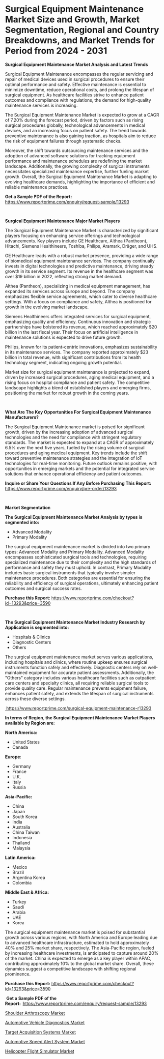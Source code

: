 <p><h1>Surgical Equipment Maintenance Market Size and Growth, Market Segmentation, Regional and Country Breakdowns, and Market Trends for Period from 2024 -  2031</h1></p><p><strong>Surgical Equipment Maintenance Market Analysis and Latest Trends</strong></p>
<p><p>Surgical Equipment Maintenance encompasses the regular servicing and repair of medical devices used in surgical procedures to ensure their optimal performance and safety. Effective maintenance is essential to minimize downtime, reduce operational costs, and prolong the lifespan of surgical equipment. As healthcare facilities strive to enhance patient outcomes and compliance with regulations, the demand for high-quality maintenance services is increasing.</p><p>The Surgical Equipment Maintenance Market is expected to grow at a CAGR of 7.20% during the forecast period, driven by factors such as rising surgical procedures globally, technological advancements in medical devices, and an increasing focus on patient safety. The trend towards preventive maintenance is also gaining traction, as hospitals aim to reduce the risk of equipment failures through systematic checks.</p><p>Moreover, the shift towards outsourcing maintenance services and the adoption of advanced software solutions for tracking equipment performance and maintenance schedules are redefining the market landscape. Additionally, the growing complexity of surgical instruments necessitates specialized maintenance expertise, further fueling market growth. Overall, the Surgical Equipment Maintenance Market is adapting to evolving healthcare demands, highlighting the importance of efficient and reliable maintenance practices.</p></p>
<p><strong>Get a Sample PDF of the Report:&nbsp;</strong> <a href="https://www.reportprime.com/enquiry/request-sample/13293">https://www.reportprime.com/enquiry/request-sample/13293</a></p>
<p>&nbsp;</p>
<p><strong>Surgical Equipment Maintenance Major Market Players</strong></p>
<p><p>The Surgical Equipment Maintenance Market is characterized by significant players focusing on enhancing service offerings and technological advancements. Key players include GE Healthcare, Althea (Pantheon), Hitachi, Siemens Healthineers, Toshiba, Philips, Aramark, Dräger, and UHS. </p><p>GE Healthcare leads with a robust market presence, providing a wide range of biomedical equipment maintenance services. The company continually invests in digital technologies and predictive maintenance, driving steady growth in its service segment. Its revenue in the healthcare segment was over $19 billion in 2022, reflecting strong market demand.</p><p>Althea (Pantheon), specializing in medical equipment management, has expanded its services across Europe and beyond. The company emphasizes flexible service agreements, which cater to diverse healthcare settings. With a focus on compliance and safety, Althea is positioned for growth in the evolving market landscape.</p><p>Siemens Healthineers offers integrated services for surgical equipment, emphasizing quality and efficiency. Continuous innovation and strategic partnerships have bolstered its revenue, which reached approximately $20 billion in the last fiscal year. Their focus on artificial intelligence in maintenance solutions is expected to drive future growth.</p><p>Philips, known for its patient-centric innovations, emphasizes sustainability in its maintenance services. The company reported approximately $23 billion in total revenue, with significant contributions from its health technology segment, indicating ongoing growth potential.</p><p>Market size for surgical equipment maintenance is projected to expand, driven by increased surgical procedures, aging medical equipment, and a rising focus on hospital compliance and patient safety. The competitive landscape highlights a blend of established players and emerging firms, positioning the market for robust growth in the coming years.</p></p>
<p>&nbsp;</p>
<p><strong>What Are The Key Opportunities For Surgical Equipment Maintenance Manufacturers?</strong></p>
<p><p>The Surgical Equipment Maintenance market is poised for significant growth, driven by the increasing adoption of advanced surgical technologies and the need for compliance with stringent regulatory standards. The market is expected to expand at a CAGR of approximately 6.5% over the next five years, fueled by the rising volume of surgical procedures and aging medical equipment. Key trends include the shift toward preventive maintenance strategies and the integration of IoT technologies for real-time monitoring. Future outlook remains positive, with opportunities in emerging markets and the potential for integrated service solutions that enhance operational efficiency and patient outcomes.</p></p>
<p><strong>Inquire or Share Your Questions If Any Before Purchasing This Report:</strong> <a href="https://www.reportprime.com/enquiry/pre-order/13293">https://www.reportprime.com/enquiry/pre-order/13293</a></p>
<p>&nbsp;</p>
<p><strong>Market Segmentation</strong></p>
<p><strong>The Surgical Equipment Maintenance Market Analysis by types is segmented into:</strong></p>
<p><ul><li>Advanced Modality</li><li>Primary Modality</li></ul></p>
<p><p>The surgical equipment maintenance market is divided into two primary types: Advanced Modality and Primary Modality. Advanced Modality encompasses sophisticated surgical tools and technologies, requiring specialized maintenance due to their complexity and the high standards of performance and safety they must uphold. In contrast, Primary Modality includes basic surgical instruments that typically involve simpler maintenance procedures. Both categories are essential for ensuring the reliability and efficiency of surgical operations, ultimately enhancing patient outcomes and surgical success rates.</p></p>
<p><strong>Purchase this Report:&nbsp;</strong><a href="https://www.reportprime.com/checkout?id=13293&price=3590">https://www.reportprime.com/checkout?id=13293&price=3590</a></p>
<p>&nbsp;</p>
<p><strong>The Surgical Equipment Maintenance Market Industry Research by Application is segmented into:</strong></p>
<p><ul><li>Hospitals & Clinics</li><li>Diagnostic Centers</li><li>Others</li></ul></p>
<p><p>The surgical equipment maintenance market serves various applications, including hospitals and clinics, where routine upkeep ensures surgical instruments function safely and effectively. Diagnostic centers rely on well-maintained equipment for accurate patient assessments. Additionally, the "Others" category includes various healthcare facilities such as outpatient care centers and specialty clinics, all requiring reliable surgical tools to provide quality care. Regular maintenance prevents equipment failure, enhances patient safety, and extends the lifespan of surgical instruments across these diverse settings.</p></p>
<p><a href="https://www.reportprime.com/surgical-equipment-maintenance-r13293">&nbsp;https://www.reportprime.com/surgical-equipment-maintenance-r13293</a></p>
<p><strong>In terms of Region, the Surgical Equipment Maintenance Market Players available by Region are:</strong></p>
<p>
    <p> <strong> North America: </strong>
        <ul>
            <li>United States</li>
            <li>Canada</li>
        </ul>
        </p> 
    <p> <strong> Europe: </strong>
        <ul>
            <li>Germany</li>
            <li>France</li>
            <li>U.K.</li>
            <li>Italy</li>
            <li>Russia</li>
        </ul>
        </p> 
    <p> <strong> Asia-Pacific: </strong>
        <ul>
            <li>China</li>
            <li>Japan</li>
            <li>South Korea</li>
            <li>India</li>
            <li>Australia</li>
            <li>China Taiwan</li>
            <li>Indonesia</li>
            <li>Thailand</li>
            <li>Malaysia</li>
        </ul>
        </p> 
    <p> <strong> Latin America: </strong>
        <ul>
            <li>Mexico</li>
            <li>Brazil</li>
            <li>Argentina Korea</li>
            <li>Colombia</li>
        </ul>
        </p> 
    <p> <strong> Middle East & Africa: </strong>
        <ul>
            <li>Turkey</li>
            <li>Saudi</li>
            <li>Arabia</li>
            <li>UAE</li>
            <li>Korea</li>
        </ul>
    </p>
    </p>
<p><p>The surgical equipment maintenance market is poised for substantial growth across various regions, with North America and Europe leading due to advanced healthcare infrastructure, estimated to hold approximately 40% and 25% market share, respectively. The Asia-Pacific region, fueled by increasing healthcare investments, is anticipated to capture around 20% of the market. China is expected to emerge as a key player within APAC, contributing approximately 10% to the global market share. Overall, these dynamics suggest a competitive landscape with shifting regional prominence.</p></p>
<p><strong>Purchase this Report: </strong><a href="https://www.reportprime.com/checkout?id=13293&price=3590">https://www.reportprime.com/checkout?id=13293&price=3590</a></p>
<p>&nbsp;<strong>Get a Sample PDF of the Report:&nbsp;&nbsp;</strong><a href="https://www.reportprime.com/enquiry/request-sample/13293">https://www.reportprime.com/enquiry/request-sample/13293</a></p>
<p><strong></strong></p>
<p><p><a href="https://github.com/globismark/Market-Research-Report-List-5/blob/main/shoulder-arthroscopy-market.md">Shoulder Arthroscopy Market</a></p><p><a href="https://medium.com/@kathleenjacksond65/future-insights-into-the-automotive-vehicle-diagnostics-market-trends-and-regional-analysis-for-8aa3e0045f24">Automotive Vehicle Diagnostics Market</a></p><p><a href="https://www.linkedin.com/pulse/analyzing-target-acquisition-systems-market-dynamics-growth-t1hsf?trackingId=fZLiPlxgRQqiUyPQW4rwFw%3D%3D">Target Acquisition Systems Market</a></p><p><a href="https://medium.com/@kathleenjacksond65/the-global-automotive-speed-alert-system-market-is-at-the-forefront-of-innovation-driving-rapid-a3d180ff9dc9">Automotive Speed Alert System Market</a></p><p><a href="https://issuu.com/reportprime-2/docs/helicopter-flight-simulator-market-_ae9a2839b8018a">Helicopter Flight Simulator Market</a></p></p>